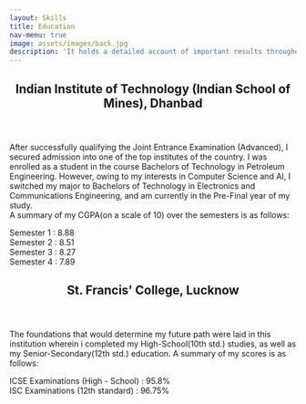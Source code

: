 ```yaml
---
layout: Skills
title: Education
nav-menu: true
image: assets/images/back.jpg
description: 'It holds a detailed account of important results throughout my academic journey. <br />Pardon me for the grades though.'
---
```


<!-- One -->
<section id="one">
	<div class="inner">
		<header class="major">
			<h2>Indian Institute of Technology (Indian School of Mines), Dhanbad</h2>
		</header>
		<p>After successfully qualifying the Joint Entrance Examination (Advanced), I secured admission into one of the top institutes of the country. I was enrolled as a student in the course Bachelors of Technology in Petroleum Engineering. However, owing to my interests in Computer Science and AI, I switched my major to Bachelors of Technology in Electronics and Communications Engineering, and am currently in the Pre-Final year of my study.
		<br />A summary of my CGPA(on a scale of 10) over the semesters is as follows:</p>
		<p>Semester 1 :  8.88 
		<br />Semester 2 : 8.51
		<br />Semester 3 : 8.27
		<br />Semester 4 : 7.89</p>
	</div>
</section>

<section id="two">
	<div class="inner">
		<header class="major">
			<h2>St. Francis' College, Lucknow</h2>
		</header>
		<p>The foundations that would determine my future path were laid in this institution wherein i completed my High-School(10th std.) studies, as well as my Senior-Secondary(12th std.) education. A summary of my scores is as follows:</p>
		<p>ICSE Examinations (High - School) : 95.8% 
		<br />ISC Examinations (12th standard) : 96.75%</p>
	</div>
</section>

